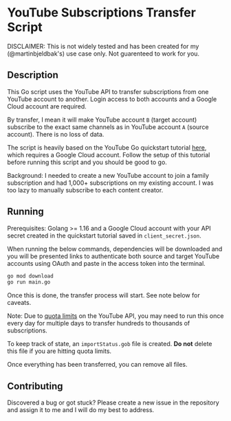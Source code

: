 # YouTube Subscriptions Transfer Script

DISCLAIMER: This is not widely tested and has been created for my (@martinbjeldbak's) use case only. Not guarenteed to work for you.

## Description

This Go script uses the YouTube API to transfer subscriptions from one YouTube account to another. Login access to both accounts and a Google Cloud account are required.

By transfer, I mean it will make YouTube account `B` (target account) subscribe to the exact same channels as in YouTube account `A` (source account). There is no loss of data.

The script is heavily based on the YouTube Go quickstart tutorial [here](https://developers.google.com/youtube/v3/quickstart/go), which requires a Google Cloud account. Follow the setup of this tutorial before running this script and you should be good to go.

Background: I needed to create a new YouTube account to join a family subscription and had 1,000+ subscriptions on my existing account. I was too lazy to manually subscribe to each content creator.

## Running

Prerequisites: Golang >= 1.16 and a Google Cloud account with your API secret created in the quickstart tutorial saved in `client_secret.json`.

When running the below commands, dependencies will be downloaded and you will be presented links to authenticate both source and target YouTube accounts using OAuth and paste in the access token into the terminal.

```sh
go mod download
go run main.go
```

Once this is done, the transfer process will start. See note below for caveats.

Note: Due to [quota limits](https://developers.google.com/youtube/v3/determine_quota_cost#subscriptions) on the YouTube API, you may need to run this once every day for multiple days to transfer hundreds to thousands of subscriptions.

To keep track of state, an `importStatus.gob` file is created. __Do not__ delete this file if you are hitting quota limits.

Once everything has been transferred, you can remove all files.

## Contributing

Discovered a bug or got stuck? Please create a new issue in the repository and assign it to me and I will do my best to address.